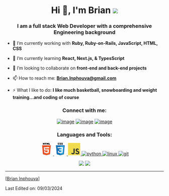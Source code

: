 
<!---
PuvaSan/PuvaSan is a ✨ special ✨ repository because its `README.md` (this file) appears on your GitHub profile.
You can click the Preview link to take a look at your changes.
--->

<h1 align="center">Hi 👋, I'm Brian <img height="40" src="https://emoji.gg/assets/emoji/7333-parrotdance.gif"></h1>
<h3 align="center">I am a full stack Web Developer with a comprehensive Engineering background</h3>

- 🔭 I’m currently working with **Ruby, Ruby-on-Rails, JavaScript, HTML, CSS**

- 🌱 I’m currently learning **React, Next.js, & TypesScript**

- 👯 I’m looking to collaborate on **front-end and back-end projects**

- 📫 How to reach me: **Brian.Inphouva@gmail.com**

- ⚡ What I like to do: **I like much basketball, snowboarding and weight training...and coding of course**

<h3 align="center">Connect with me:</h3>
<div align="center">

[![image](https://img.shields.io/badge/LinkedIn-0077B5?style=for-the-badge&logo=linkedin&logoColor=white)](https://www.linkedin.com/in/brian-inphouva/)
[![image](https://img.shields.io/badge/Instagram-E4405F?style=for-the-badge&logo=instagram&logoColor=white)](https://www.instagram.com/briannpuva/)
[![image](https://img.shields.io/badge/Gmail-D14836?style=for-the-badge&logo=gmail&logoColor=white)](mailto:produtor.brian.inphouva@gmail.com)
  
</div>

<h3 align="center">Languages and Tools:</h3>

<p align="center"> 
  <a href="https://www.w3.org/html/" target="_blank"> 
    <img src="https://raw.githubusercontent.com/devicons/devicon/master/icons/html5/html5-original-wordmark.svg" alt="html5" width="40" height="40"/> 
  </a>
  <a href="https://www.w3schools.com/css/" target="_blank"> 
    <img src="https://raw.githubusercontent.com/devicons/devicon/master/icons/css3/css3-original-wordmark.svg" alt="css3" width="40" height="40"/> 
  </a> 
  <a href="https://developer.mozilla.org/en-US/docs/Web/JavaScript" target="_blank"> 
    <img src="https://raw.githubusercontent.com/devicons/devicon/master/icons/javascript/javascript-original.svg" alt="javascript" width="40" height="40"/> 
  </a> 
  <a href="https://www.python.org" target="_blank"> 
    <img src="https://github.com/user-attachments/assets/39991942-f1f8-4331-8c63-ed745710db62" alt="python" width="40" height="40"/> 
  </a>  
  <a href="https://www.linux.org/" target="_blank"> 
    <img src="https://github.com/user-attachments/assets/aa81a939-30ce-4074-b8ce-b779283037b1" alt="linux" width="40" height="40"/> 
  </a> 
  <a href="https://git-scm.com/" target="_blank"> 
    <img src="https://www.vectorlogo.zone/logos/git-scm/git-scm-icon.svg" alt="git" width="40" height="40"/> 
  </a>
</p>

<p align= "center">
  <img height= "150" src="https://github-readme-stats.vercel.app/api?username=PuvaSan&theme=react&show_icons=true&include_all_commits=true" />
  <img height= "150" src="https://github-readme-stats.vercel.app/api/top-langs/?username=PuvaSan&theme=react&layout=compact" />
</p>

------

[[Brian Inphouva](https://github.com/PuvaSan)]

Last Edited on: 09/03/2024
